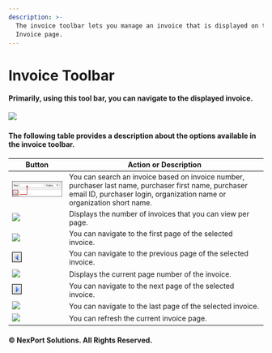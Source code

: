 ```yaml
---
description: >-
  The invoice toolbar lets you manage an invoice that is displayed on the
  Invoice page.
---
```


# Invoice Toolbar

#### Primarily, using this tool bar, you can navigate to the displayed invoice.

![](../../../.gitbook/assets/manage\_invoice\_toolbar63c6.png)

#### The following table provides a description about the options available in the invoice toolbar.

| Button                                                  | Action or Description                                                                                                                                                            |
| ------------------------------------------------------- | -------------------------------------------------------------------------------------------------------------------------------------------------------------------------------- |
| ![](../../../.gitbook/assets/Find.png)                  | You can search an invoice based on invoice number, purchaser last name, purchaser first name, purchaser email ID, purchaser login, organization name or organization short name. |
| ![](../../../.gitbook/assets/display\_invoice181b.png)  | Displays the number of invoices that you can view per page.                                                                                                                      |
| ![](<../../../.gitbook/assets/First\_Page (1) (1).png>) | You can navigate to the first page of the selected invoice.                                                                                                                      |
| ![](../../../.gitbook/assets/Previous.png)              | You can navigate to the previous page of the selected invoice.                                                                                                                   |
| ![](../../../.gitbook/assets/Current\_Page.png)         | Displays the current page number of the invoice.                                                                                                                                 |
| ![](../../../.gitbook/assets/Next.png)                  | You can navigate to the next page of the selected invoice.                                                                                                                       |
| ![](<../../../.gitbook/assets/Last\_Page (1) (1).png>)  | You can navigate to the last page of the selected invoice.                                                                                                                       |
| ![](<../../../.gitbook/assets/Refresh\_1 (1).png>)      | You can refresh the current invoice page.                                                                                                                                        |

#### © NexPort Solutions. All Rights Reserved.
